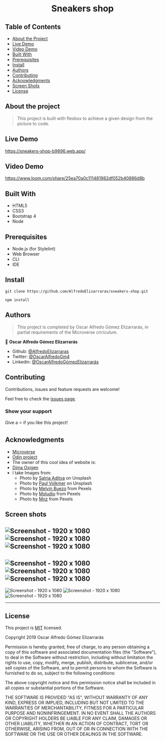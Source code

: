 <h1 align="center">
  Sneakers shop
</h1>

## Table of Contents

* [About the Project](#about-the-project)
* [Live Demo](#live-demo)
* [Video Demo](#video-demo)
* [Built With](#built-with)
* [Prerequisites](#prerequisites)
* [Install](#install)
* [Authors](#authors)
* [Contributing](#contributing)
* [Acknowledgments](#acknowledgments)
* [Screen Shots](#screen-shots)
* [License](#license)

## About the project

> This project is built with flexbox to achieve a given design from the picture to code.

## Live Demo

https://sneakers-shop-b9896.web.app/

## Video Demo

https://www.loom.com/share/25ea70a0c111481982df052b40886d8b

## Built With

- HTML5
- CSS3
- Bootstrap 4
- Node 

## Prerequisites

- Node.js (for Stylelint)
- Web Browser
- CLI
- IDE

## Install

`git clone https://github.com/AlfredoElizarraras/sneakers-shop.git`

`npm install`

## Authors

> This project is completed by Oscar Alfredo Gómez Elizarrarás, in partial requirements of the Microverse cirriculum. 

👤 **Oscar Alfredo Gómez Elizarrarás**

- Github: [@AlfredoElizarraras](https://github.com/AlfredoElizarraras)
- Twitter: [@OscarAlfredoGm4](https://twitter.com/OscarAlfredoGm4)
- Linkedin: [@OscarAlfredoGómezElizarrarás](https://mx.linkedin.com/in/oscar-alfredo-gomez-elizarraras)

## Contributing

Contributions, issues and feature requests are welcome!

Feel free to check the [issues page](https://github.com/AlfredoElizarraras/sneakers-shop/issues).

### Show your support

Give a ⭐️ if you like this project!

## Acknowledgments

- [Microverse](https://microverse.org)
- [Odin project](https://www.theodinproject.com/)
- The owner of this cool idea of website is:
- [Dima Oxigen](https://www.behance.net/gallery/80392909/AXEL-ARIGATO-Website)
- I take Images from: 
  - Photo by [Satria Aditya](https://unsplash.com/@satriaaditya04) on Unsplash
  - Photo by [Paul Volkmer](https://unsplash.com/@laup) on Unsplash
  - Photo by [Melvin Buezo](https://www.pexels.com/@melvin-buezo-1253763) from Pexels
  - Photo by [Mstudio](https://www.pexels.com/@mstudio-360817) from Pexels
  - Photo by [Mnz](https://www.pexels.com/@mnzoutfits) from Pexels

## Screen shots

![Screenshot - 1920 x 1080 ](/assets/home-desktop.png?raw=true "Screenshot")
![Screenshot - 1920 x 1080 ](/assets/home-tablet.png?raw=true "Screenshot")
![Screenshot - 1920 x 1080 ](/assets/home-phone.png?raw=true "Screenshot")
---
![Screenshot - 1920 x 1080 ](/assets/category-desktop.png?raw=true "Screenshot")
![Screenshot - 1920 x 1080 ](/assets/category-tablet.png?raw=true "Screenshot")
![Screenshot - 1920 x 1080 ](/assets/category-phone.png?raw=true "Screenshot")
---
![Screenshot - 1920 x 1080 ](/assets/product-desktop.png?raw=true "Screenshot")
![Screenshot - 1920 x 1080 ](/assets/product-tablet.png?raw=true "Screenshot")
![Screenshot - 1920 x 1080 ](/assets/product-phone.png?raw=true "Screenshot")

---

## License

This project is [MIT](lic.url) licensed.

Copyright 2019 Oscar Alfredo Gómez Elizarrarás

Permission is hereby granted, free of charge, to any person obtaining a copy of this software and associated documentation files (the "Software"), to deal in the Software without restriction, including without limitation the rights to use, copy, modify, merge, publish, distribute, sublicense, and/or sell copies of the Software, and to permit persons to whom the Software is furnished to do so, subject to the following conditions:

The above copyright notice and this permission notice shall be included in all copies or substantial portions of the Software.

THE SOFTWARE IS PROVIDED "AS IS", WITHOUT WARRANTY OF ANY KIND, EXPRESS OR IMPLIED, INCLUDING BUT NOT LIMITED TO THE WARRANTIES OF MERCHANTABILITY, FITNESS FOR A PARTICULAR PURPOSE AND NONINFRINGEMENT. IN NO EVENT SHALL THE AUTHORS OR COPYRIGHT HOLDERS BE LIABLE FOR ANY CLAIM, DAMAGES OR OTHER LIABILITY, WHETHER IN AN ACTION OF CONTRACT, TORT OR OTHERWISE, ARISING FROM, OUT OF OR IN CONNECTION WITH THE SOFTWARE OR THE USE OR OTHER DEALINGS IN THE SOFTWARE.
